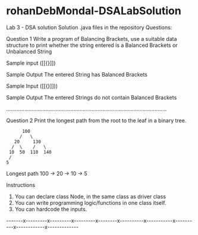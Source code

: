 # rohanDebMondal-DSALabSolution
Lab 3 - DSA solution
Solution .java files in the repository
Questions:

Question 1
Write a program of Balancing Brackets, use a suitable data structure to print whether the string entered is a Balanced Brackets or Unbalanced String

Sample input
([[{}]])

Sample Output
The entered String has Balanced Brackets

Sample Input
([[{}]]))

Sample Output
The entered Strings do not contain Balanced Brackets

...........................................................................................................

Question 2
Print the longest path from the root to the leaf in a binary tree.

          100
         /   \
       20     130
      /  \    /   \
     10  50  110  140
     /
    5
    
Longest path 100 -> 20 -> 10 -> 5


Instructions
1) You can declare class Node, in the same class as driver class
2) You can write programming logic/functions in one class itself.
3) You can hardcode the inputs.


-------x---------x---------x---------x--------x----------x-----------x----------x------------x-------------
